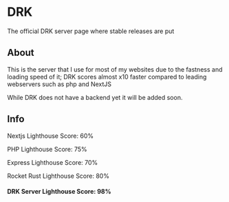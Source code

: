 # DRK
The official DRK server page where stable releases are put


## About

This is the server that I use for most of my websites due to the fastness and loading speed of it; DRK scores almost x10 faster compared to leading webservers such as php and NextJS

While DRK does not have a backend yet it will be added soon. 


## Info

Nextjs Lighthouse Score: 60%

PHP Lighthouse Score: 75%

Express Lighthouse Score: 70%

Rocket Rust Lighthouse Score: 80%

#### DRK Server Lighthouse Score: 98%
